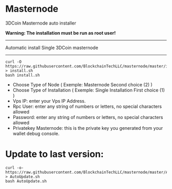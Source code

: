 # Masternode
3DCoin Masternode auto installer

**Warning: The installation must be run as root user!**

****************************************
Automatic install Single 3DCoin masternode
****************************************

```
curl -O https://raw.githubusercontent.com/BlockchainTechLLC/masternode/master/install.sh > install.sh
bash install.sh
```

* Choose Type of Node ( Exemple: Masternode Second choice (2) )
* Choose Type of Installation ( Exemple: Single Installation First choice (1) )
* Vps IP: enter your Vps IP Address.
* Rpc User: enter any string of numbers or letters, no special characters allowed
* Password: enter any string of numbers or letters, no special characters allowed
* Privatekey Masternode: this is the private key you generated from your wallet debug console.


# Update to last version:
```
curl -o- https://raw.githubusercontent.com/BlockchainTechLLC/masternode/master/AutoUpdate.sh > AutoUpdate.sh
bash AutoUpdate.sh
```
